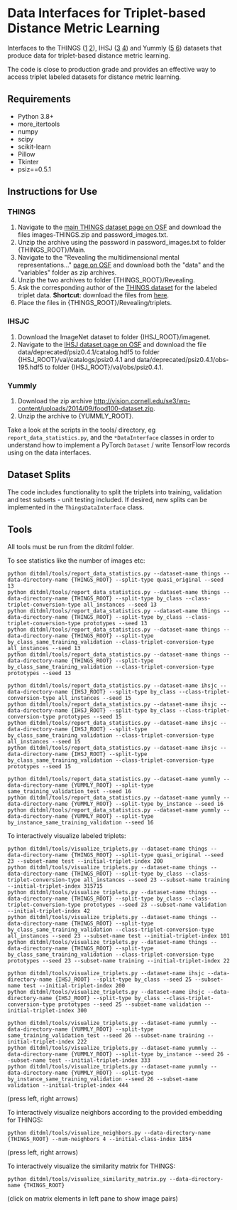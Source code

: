 # Data Interfaces for Triplet-based Distance Metric Learning

Interfaces to the THINGS (<a href="https://journals.plos.org/plosone/article?id=10.1371/journal.pone.0223792">1</a> <a href="https://www.nature.com/articles/s41562-020-00951-3">2</a>), IHSJ (<a href="https://openaccess.thecvf.com/content/CVPR2021/papers/Roads_Enriching_ImageNet_With_Human_Similarity_Judgments_and_Psychological_Embeddings_CVPR_2021_paper.pdf">3</a> <a href="https://osf.io/cn2s3/">4</a>) and Yummly (<a href="https://ojs.aaai.org/index.php/HCOMP/article/view/13152/13000">5</a> <a href="https://vision.cornell.edu/se3/projects/cost-effective-hits/">6</a>) datasets that produce data for triplet-based distance metric learning.

The code is close to production grade and provides an effective way to access triplet labeled datasets for distance metric learning.

## Requirements

* Python 3.8+
* more_itertools
* numpy
* scipy
* scikit-learn
* Pillow
* Tkinter
* psiz==0.5.1

## Instructions for Use

### THINGS

1. Navigate to the <a href="https://osf.io/jum2f/">main THINGS dataset page on OSF</a> and download the files images-THINGS.zip and password_images.txt.
2. Unzip the archive using the password in password_images.txt to folder {THINGS_ROOT}/Main.
3. Navigate to the "Revealing the multidimensional mental representations..." <a href="https://osf.io/z2784/">page on OSF</a> and download both the "data" and the "variables" folder as zip archives.
4. Unzip the two archives to folder {THINGS_ROOT}/Revealing.
5. Ask the corresponding author of the <a href="https://www.nature.com/articles/s41562-020-00951-3">THINGS dataset</a> for the labeled triplet data. <b>Shortcut</b>: download the files from [here](data/things/Revealing/triplets/).
6. Place the files in {THINGS_ROOT}/Revealing/triplets.

### IHSJC

1. Download the ImageNet dataset to folder {IHSJ_ROOT}/imagenet.
2. Navigate to the <a href="https://osf.io/7f96y/">IHSJ dataset page on OSF</a> and download the file data/deprecated/psiz0.4.1/catalog.hdf5 to folder {IHSJ_ROOT}/val/catalogs/psiz0.4.1 and data/deprecated/psiz0.4.1/obs-195.hdf5 to folder {IHSJ_ROOT}/val/obs/psiz0.4.1.

### Yummly

1. Download the zip archive http://vision.cornell.edu/se3/wp-content/uploads/2014/09/food100-dataset.zip.
2. Unzip the archive to {YUMMLY_ROOT}.

Take a look at the scripts in the tools/ directory, eg ```report_data_statistics.py```, and the ```*DataInterface``` classes in order to understand how to implement a PyTorch ```Dataset``` / write TensorFlow records using on the data interfaces.

## Dataset Splits

The code includes functionality to split the triplets into training, validation and test subsets - unit testing included. If desired, new splits can be implemented in the ```ThingsDataInterface``` class.

## Tools

All tools must be run from the ditdml folder.

To see statistics like the number of images etc:

```
python ditdml/tools/report_data_statistics.py --dataset-name things --data-directory-name {THINGS_ROOT} --split-type quasi_original --seed 13
python ditdml/tools/report_data_statistics.py --dataset-name things --data-directory-name {THINGS_ROOT} --split-type by_class --class-triplet-conversion-type all_instances --seed 13
python ditdml/tools/report_data_statistics.py --dataset-name things --data-directory-name {THINGS_ROOT} --split-type by_class --class-triplet-conversion-type prototypes --seed 13
python ditdml/tools/report_data_statistics.py --dataset-name things --data-directory-name {THINGS_ROOT} --split-type by_class_same_training_validation --class-triplet-conversion-type all_instances --seed 13
python ditdml/tools/report_data_statistics.py --dataset-name things --data-directory-name {THINGS_ROOT} --split-type by_class_same_training_validation --class-triplet-conversion-type prototypes --seed 13

python ditdml/tools/report_data_statistics.py --dataset-name ihsjc --data-directory-name {IHSJ_ROOT} --split-type by_class --class-triplet-conversion-type all_instances --seed 15
python ditdml/tools/report_data_statistics.py --dataset-name ihsjc --data-directory-name {IHSJ_ROOT} --split-type by_class --class-triplet-conversion-type prototypes --seed 15
python ditdml/tools/report_data_statistics.py --dataset-name ihsjc --data-directory-name {IHSJ_ROOT} --split-type by_class_same_training_validation --class-triplet-conversion-type all_instances --seed 15
python ditdml/tools/report_data_statistics.py --dataset-name ihsjc --data-directory-name {IHSJ_ROOT} --split-type by_class_same_training_validation --class-triplet-conversion-type prototypes --seed 15

python ditdml/tools/report_data_statistics.py --dataset-name yummly --data-directory-name {YUMMLY_ROOT} --split-type same_training_validation_test --seed 16
python ditdml/tools/report_data_statistics.py --dataset-name yummly --data-directory-name {YUMMLY_ROOT} --split-type by_instance --seed 16
python ditdml/tools/report_data_statistics.py --dataset-name yummly --data-directory-name {YUMMLY_ROOT} --split-type by_instance_same_training_validation --seed 16
```

To interactively visualize labeled triplets:

```
python ditdml/tools/visualize_triplets.py --dataset-name things --data-directory-name {THINGS_ROOT} --split-type quasi_original --seed 23 --subset-name test --initial-triplet-index 200
python ditdml/tools/visualize_triplets.py --dataset-name things --data-directory-name {THINGS_ROOT} --split-type by_class --class-triplet-conversion-type all_instances --seed 23 --subset-name training --initial-triplet-index 315715
python ditdml/tools/visualize_triplets.py --dataset-name things --data-directory-name {THINGS_ROOT} --split-type by_class --class-triplet-conversion-type prototypes --seed 23 --subset-name validation --initial-triplet-index 42
python ditdml/tools/visualize_triplets.py --dataset-name things --data-directory-name {THINGS_ROOT} --split-type by_class_same_training_validation --class-triplet-conversion-type all_instances --seed 23 --subset-name test --initial-triplet-index 101
python ditdml/tools/visualize_triplets.py --dataset-name things --data-directory-name {THINGS_ROOT} --split-type by_class_same_training_validation --class-triplet-conversion-type prototypes --seed 23 --subset-name training --initial-triplet-index 22

python ditdml/tools/visualize_triplets.py --dataset-name ihsjc --data-directory-name {IHSJ_ROOT} --split-type by_class --seed 25 --subset-name test --initial-triplet-index 200
python ditdml/tools/visualize_triplets.py --dataset-name ihsjc --data-directory-name {IHSJ_ROOT} --split-type by_class --class-triplet-conversion-type prototypes --seed 25 --subset-name validation --initial-triplet-index 300

python ditdml/tools/visualize_triplets.py --dataset-name yummly --data-directory-name {YUMMLY_ROOT} --split-type same_training_validation_test --seed 26 --subset-name training --initial-triplet-index 222
python ditdml/tools/visualize_triplets.py --dataset-name yummly --data-directory-name {YUMMLY_ROOT} --split-type by_instance --seed 26 --subset-name test --initial-triplet-index 333
python ditdml/tools/visualize_triplets.py --dataset-name yummly --data-directory-name {YUMMLY_ROOT} --split-type by_instance_same_training_validation --seed 26 --subset-name validation --initial-triplet-index 444
```

(press left, right arrows)

To interactively visualize neighbors according to the provided embedding for THINGS:

```
python ditdml/tools/visualize_neighbors.py --data-directory-name {THINGS_ROOT} --num-neighbors 4 --initial-class-index 1854
```

(press left, right arrows)

To interactively visualize the similarity matrix for THINGS:

```
python ditdml/tools/visualize_similarity_matrix.py --data-directory-name {THINGS_ROOT}
```

(click on matrix elements in left pane to show image pairs)
